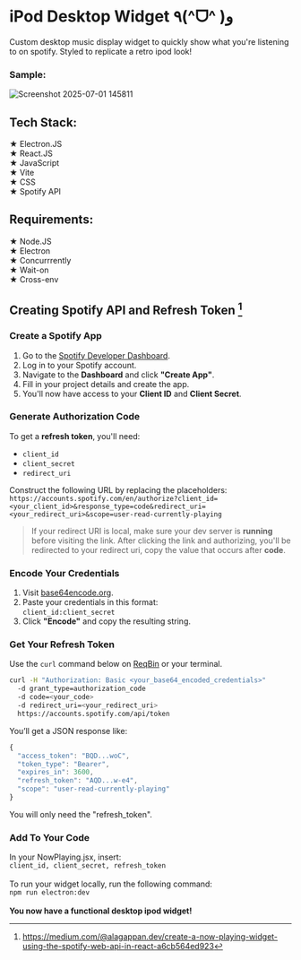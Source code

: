 # iPod Desktop Widget ٩(^ᗜ^ )و 

Custom desktop music display widget to quickly show what you're listening to on spotify. Styled to replicate a retro ipod look!

### Sample:
![Screenshot 2025-07-01 145811](https://github.com/user-attachments/assets/33f3afd3-c6d3-43d9-90a6-367a714c782f)

## Tech Stack:
★ Electron.JS\
★ React.JS\
★ JavaScript\
★ Vite\
★ CSS\
★ Spotify API

## Requirements:
★ Node.JS\
★ Electron\
★ Concurrrently\
★ Wait-on\
★ Cross-env

## Creating Spotify API and Refresh Token [^1]

### Create a Spotify App
1. Go to the [Spotify Developer Dashboard](https://developer.spotify.com/).
2. Log in to your Spotify account.
3. Navigate to the **Dashboard** and click **"Create App"**.
4. Fill in your project details and create the app.
5. You'll now have access to your **Client ID** and **Client Secret**.

### Generate Authorization Code
To get a **refresh token**, you'll need:
- `client_id`
- `client_secret`
- `redirect_uri`

Construct the following URL by replacing the placeholders:</br>
`https://accounts.spotify.com/en/authorize?client_id=<your_client_id>&response_type=code&redirect_uri=<your_redirect_uri>&scope=user-read-currently-playing`
> If your redirect URI is local, make sure your dev server is **running** before visiting the link.
After clicking the link and authorizing, you'll be redirected to your redirect uri, copy the value that occurs after **code**.

### Encode Your Credentials
1. Visit [base64encode.org](https://www.base64encode.org/).
2. Paste your credentials in this format:</br>
`client_id:client_secret`
3. Click **"Encode"** and copy the resulting string.

### Get Your Refresh Token
Use the `curl` command below on [ReqBin](https://reqbin.com/curl) or your terminal.

```bash
curl -H "Authorization: Basic <your_base64_encoded_credentials>" 
  -d grant_type=authorization_code 
  -d code=<your_code> 
  -d redirect_uri=<your_redirect_uri> 
  https://accounts.spotify.com/api/token
```
You’ll get a JSON response like:</br>
```js
{
  "access_token": "BQD...woC",
  "token_type": "Bearer",
  "expires_in": 3600,
  "refresh_token": "AQD...w-e4",
  "scope": "user-read-currently-playing"
}
```
You will only need the "refresh_token".

### Add To Your Code
In your NowPlaying.jsx, insert:</br>
`client_id, client_secret, refresh_token`</br>
</br>
To run your widget locally, run the following command:</br>
`npm run electron:dev`</br>
</br>
**You now have a functional desktop ipod widget!** </br>


[^1]: https://medium.com/@alagappan.dev/create-a-now-playing-widget-using-the-spotify-web-api-in-react-a6cb564ed923
